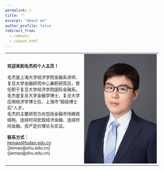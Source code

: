 ```yaml
---
permalink: /
title: ""
excerpt: "About me"
author_profile: false
redirect_from: 
  - /about/
  - /about.html
---
```



<table width= "100%" frame=void>
<tr>
<td width= "50%" ><strong>欢迎来到毛杰的个人主页！</strong> <br><br>毛杰是上海大学经济学院金融系讲师、复旦大学金融研究中心兼职研究员，曾任职于复旦大学经济学院国际金融系。<br>毛杰是复旦大学金融学博士、复旦大学应用经济学博士后，上海市“超级博士后”人才。<br>毛杰的主要研究方向包括金融市场微观结构、连续时间宏观经济金融、连续时间金融、资产定价理论与实证。<br>
  <br> <strong>联系方式：</strong><br> <a href="mailto:jiemao@fudan.edu.cn"> jiemao@fudan.edu.cn </a> <br> [jiemao@shu.edu.cn](jiemao@shu.edu.cn)
  </td>
<td width= "50%" ><img src="/images/bio.png" height="360" width="240"></td>
</tr>
<table>

